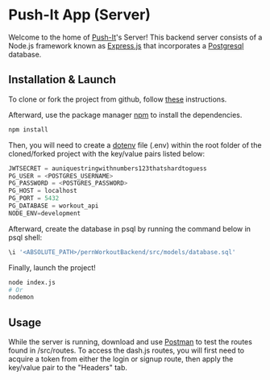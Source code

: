 # Push-It App (Server)

Welcome to the home of [Push-It]()'s Server! This backend server consists of a Node.js framework known as [Express.js](https://expressjs.com/) that incorporates a [Postgresql](https://www.postgresql.org/) database.

## Installation & Launch

To clone or fork the project from github, follow [these](https://docs.github.com/en/desktop/contributing-and-collaborating-using-github-desktop/adding-and-cloning-repositories/cloning-and-forking-repositories-from-github-desktop) instructions.

Afterward, use the package manager [npm](https://www.npmjs.com/) to install the dependencies.

```bash
npm install
```

Then, you will need to create a [dotenv](https://www.npmjs.com/package/dotenv) file (.env) within the root folder of the cloned/forked project with the key/value pairs listed below:

```javascript
JWTSECRET = auniquestringwithnumbers123thatshardtoguess
PG_USER = <POSTGRES_USERNAME>
PG_PASSWORD = <POSTGRES_PASSWORD>
PG_HOST = localhost
PG_PORT = 5432
PG_DATABASE = workout_api
NODE_ENV=development
```

Afterward, create the database in psql by running the command below in psql shell:

```sql
\i '<ABSOLUTE_PATH>/pernWorkoutBackend/src/models/database.sql'
```

Finally, launch the project!

```bash
node index.js
# Or
nodemon
```

## Usage

While the server is running, download and use [Postman](https://www.postman.com/) to test the routes found in /src/routes. To access the dash.js routes, you will first need to acquire a token from either the login or signup route, then apply the key/value pair to the "Headers" tab.
